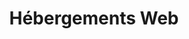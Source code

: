 ---
title: Hébergements Web
slug: hosting
sections: Premiers pas, Configuration de l'hébergement, CMS, FTP et SSH, SSL, Bases de données, SQL Privé, PHP, Optimiser son site, Diagnostic, Tâches automatisées (CRON), Réécriture et authentification, Cas d'usage, Anciennes offres
---